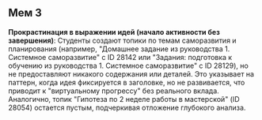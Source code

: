 ## Мем 3

**Прокрастинация в выражении идей (начало активности без завершения)**: Студенты создают топики по темам саморазвития и планирования (например, "Домашнее задание из руководства 1. Системное саморазвитие" с ID 28142 или "Задания: подготовка к обучению из руководства 1. Системное саморазвитие" с ID 28129), но не предоставляют никакого содержания или деталей. Это указывает на паттерн, когда идея фиксируется в заголовке, но не развивается, что приводит к "виртуальному прогрессу" без реального вклада. Аналогично, топик "Гипотеза по 2 неделе работы в мастерской" (ID 28054) остается пустым, подчеркивая отложение глубокого анализа.
